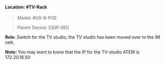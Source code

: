 #### Location: #TV-Rack 

> Model: #US-8-POE

> Parent Device: [[SW-06]]

**Role**: Switch for the TV studio, the TV studio has been moved over to the IM nett.

**Note:** You may want to know that the IP for the TV-studio ATEM is 172.20.16.50